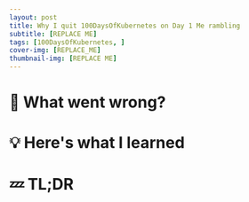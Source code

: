 ```yaml
---
layout: post
title: Why I quit 100DaysOfKubernetes on Day 1 Me rambling
subtitle: [REPLACE ME]
tags: [100DaysOfKubernetes, ]
cover-img: [REPLACE_ME]
thumbnail-img: [REPLACE ME]
---
```

# 🤨 What went wrong?
# 💡 Here's what I learned
# 💤 TL;DR
